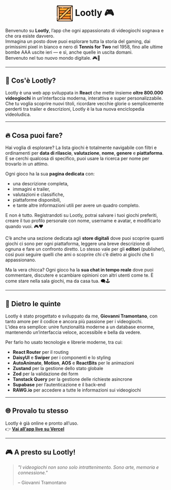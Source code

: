 <h1 align="center">
  <img src="logo.png" alt="Lootly Logo" width="50" style="vertical-align: middle;" />
  Lootly 🎮
</h1>

Benvenuto su **Lootly**, l’app che ogni appassionato di videogiochi sognava e che ora esiste davvero.  
Immagina un posto dove puoi esplorare tutta la storia del gaming, dai primissimi pixel in bianco e nero di **Tennis for Two** nel 1958, fino alle ultime bombe AAA uscite ieri — e sì, anche quelle in uscita domani.  
Benvenuto nel tuo nuovo mondo digitale. 🎮🚀

---

## 🎯 Cos'è Lootly?

Lootly è una web app sviluppata in **React** che mette insieme **oltre 800.000 videogiochi** in un’interfaccia moderna, interattiva e super personalizzabile.  
Che tu voglia scoprire nuovi titoli, ricordare vecchie glorie o semplicemente perderti tra trailer e descrizioni, Lootly è la tua nuova enciclopedia videoludica.

---

## 🔥 Cosa puoi fare?

Hai voglia di esplorare? La lista giochi è totalmente navigabile con filtri e ordinamenti per **data di rilascio**, **valutazione**, **nome**, **genere** e **piattaforma**. E se cerchi qualcosa di specifico, puoi usare la ricerca per nome per trovarlo in un attimo.

Ogni gioco ha la sua **pagina dedicata** con:
- una descrizione completa,
- immagini e trailer,
- valutazioni e classifiche,
- piattaforme disponibili,
- e tante altre informazioni utili per avere un quadro completo.

E non è tutto. Registrandoti su Lootly, potrai salvare i tuoi giochi preferiti, creare il tuo profilo personale con nome, username e avatar, e modificarlo quando vuoi. 🎮❤️

C’è anche una sezione dedicata agli **store digitali** dove puoi scoprire quanti giochi ci sono per ogni piattaforma, leggere una breve descrizione di ognuna e fare un confronto diretto. Lo stesso vale per gli **editori** (publisher), così puoi seguire quelli che ami o scoprire chi c’è dietro ai giochi che ti appassionano.

Ma la vera chicca? Ogni gioco ha la **sua chat in tempo reale** dove puoi commentare, discutere e scambiare opinioni con altri utenti come te. È come stare nella sala giochi, ma da casa tua. 🗨️🕹️

---

## 🧠 Dietro le quinte

Lootly è stato progettato e sviluppato da me, **Giovanni Tramontano**, con tanto amore per il codice e ancora più passione per i videogiochi.  
L’idea era semplice: unire funzionalità moderne a un database enorme, mantenendo un’interfaccia veloce, accessibile e bella da vedere.

Per farlo ho usato tecnologie e librerie moderne, tra cui:

- **React Router** per il routing
- **DaisyUI** e **Swiper** per i componenti e lo styling
- **AutoAnimate**, **Motion**, **AOS** e **ReactBits** per le animazioni
- **Zustand** per la gestione dello stato globale
- **Zod** per la validazione dei form
- **Tanstack Query** per la gestione delle richieste asincrone
- **Supabase** per l’autenticazione e il back-end
- **RAWG.io** per accedere a tutte le informazioni sui videogiochi

---

## 🌐 Provalo tu stesso

Lootly è già online e pronto all’uso.  
👉 [**Vai all’app live su Vercel**](https://lootly.vercel.app)

---

## 🎮 A presto su Lootly!

> *"I videogiochi non sono solo intrattenimento. Sono arte, memoria e connessione."*
>
> – Giovanni Tramontano